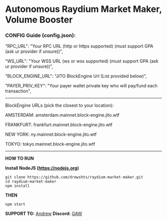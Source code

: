 <h1>Autonomous Raydium Market Maker, Volume Booster</h1>

<h3>CONFIG Guide (config.json):</h3>

"RPC_URL": "Your RPC URL (http or https supported) (must support GPA (ask ur provider if unsure))",

"WS_URL": "Your WSS URL (ws or wss supported) (must support GPA (ask ur provider if unsure))",

"BLOCK_ENGINE_URL": "JITO BlockEngine Url (List provided below)",

"PAYER_PRIV_KEY": "Your payer wallet private key who will pay/fund each transaction",

--------------------------------------------------------------------------------------------------------------------------------

BlockEngine URLs (pick the closest to your location):

AMSTERDAM: amsterdam.mainnet.block-engine.jito.wtf

FRANKFURT: frankfurt.mainnet.block-engine.jito.wtf

NEW YORK: ny.mainnet.block-engine.jito.wtf

TOKYO: tokyo.mainnet.block-engine.jito.wtf

--------------------------------------------------------------------------------------------------------------------------------

**HOW TO RUN**

**Install NodeJS (https://nodejs.org)**

```
git clone https://github.com/drewshts/raydium-market-maker.git
cd raydium-market-maker
npm install
```

**THEN**

```
npm start
```


**SUPPORT TG:** [Andrew](https://t.me/andrewbizzle)
**Discord:** [GAW](https://discord.gg/ygxgHpFUt2)
